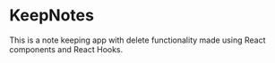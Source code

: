 # KeepNotes

This is a note keeping app with delete functionality made using React components and React Hooks.
